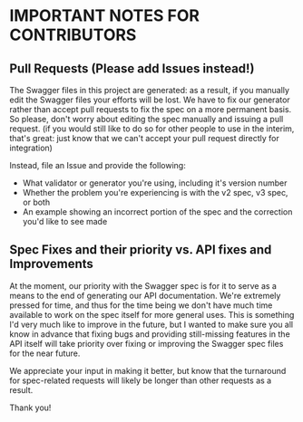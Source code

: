 # IMPORTANT NOTES FOR CONTRIBUTORS

## Pull Requests (Please add Issues instead!)

The Swagger files in this project are generated: as a result, if you manually edit the Swagger files your efforts will be lost.  We have to fix our generator rather than accept pull requests to fix the spec on a more permanent basis.  So please, don't worry about editing the spec manually and issuing a pull request.  (if you would still like to do so for other people to use in the interim, that's great: just know that we can't accept your pull request directly for integration)

Instead, file an Issue and provide the following:

* What validator or generator you're using, including it's version number
* Whether the problem you're experiencing is with the v2 spec, v3 spec, or both
* An example showing an incorrect portion of the spec and the correction you'd like to see made

## Spec Fixes and their priority vs. API fixes and Improvements

At the moment, our priority with the Swagger spec is for it to serve as a means to the end of generating our API documentation.  We're extremely pressed for time, and thus for the time being we don't have much time available to work on the spec itself for more general uses.  This is something I'd very much like to improve in the future, but I wanted to make sure you all know in advance that fixing bugs and providing still-missing features in the API itself will take priority over fixing or improving the Swagger spec files for the near future.

We appreciate your input in making it better, but know that the turnaround for spec-related requests will likely be longer than other requests as a result.

Thank you!
